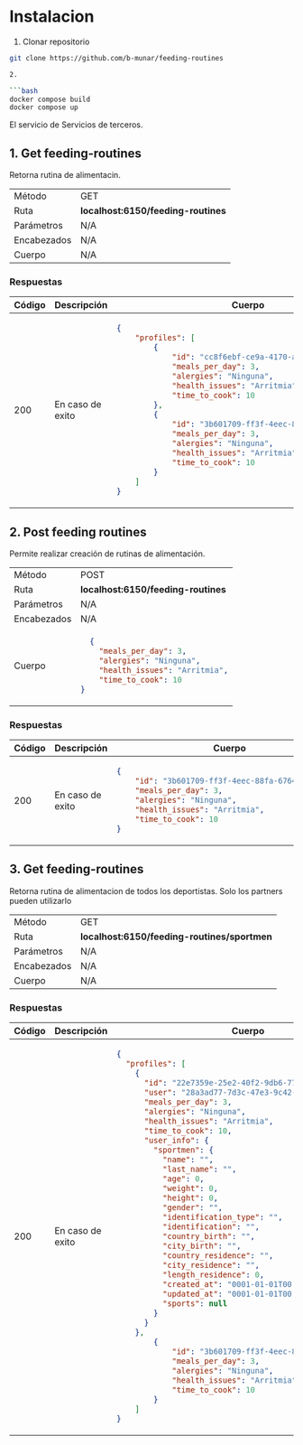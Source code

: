 # Instalacion

1. Clonar repositorio

```bash
git clone https://github.com/b-munar/feeding-routines

2. 

```bash
docker compose build
docker compose up
```


El servicio de Servicios de terceros.

## 1. Get feeding-routines 

Retorna rutina de alimentacin.

<table>
<tr>
<td> Método </td>
<td> GET </td>
</tr>
<tr>
<td> Ruta </td>
<td> <strong>localhost:6150/feeding-routines</strong> </td>
</tr>
<tr>
<td> Parámetros </td>
<td> N/A </td>
</tr>
<tr>
<td> Encabezados </td>
<td>N/A</td>
</tr>
<tr>
<td> Cuerpo </td>
<td>N/A</td>
</tr>
</table>

### Respuestas

<table>
<tr>
<th> Código </th>
<th> Descripción </th>
<th> Cuerpo </th>
</tr>
<tbody>
<td> 200 </td>
<td>En caso de exito</td>
<td>

```json
{
    "profiles": [
        {
            "id": "cc8f6ebf-ce9a-4170-af17-5d04c55cd167",
            "meals_per_day": 3,
            "alergies": "Ninguna",
            "health_issues": "Arritmia",
            "time_to_cook": 10
        },
        {
            "id": "3b601709-ff3f-4eec-88fa-6764169b3429",
            "meals_per_day": 3,
            "alergies": "Ninguna",
            "health_issues": "Arritmia",
            "time_to_cook": 10
        }
    ]
}
```
</td>
</tr>
</tbody>
</table>

## 2. Post feeding routines 

Permite realizar creación de rutinas de alimentación.

<table>
<tr>
<td> Método </td>
<td> POST </td>
</tr>
<tr>
<td> Ruta </td>
<td> <strong>localhost:6150/feeding-routines</strong> </td>
</tr>
<tr>
<td> Parámetros </td>
<td> N/A </td>
</tr>
<tr>
<td> Encabezados </td>
<td>N/A</td>
</tr>
<tr>
<td> Cuerpo </td>
<td>

```json
  {
    "meals_per_day": 3,
    "alergies": "Ninguna",
    "health_issues": "Arritmia",
    "time_to_cook": 10
}
  ```
</td>
</tr>
</table>

### Respuestas

<table>
<tr>
<th> Código </th>
<th> Descripción </th>
<th> Cuerpo </th>
</tr>
<tbody>
<td> 200 </td>
<td>En caso de exito</td>
<td>

```json
{
    "id": "3b601709-ff3f-4eec-88fa-6764169b3429",
    "meals_per_day": 3,
    "alergies": "Ninguna",
    "health_issues": "Arritmia",
    "time_to_cook": 10
}
```
</td>
</tr>
</tbody>
</table>

## 3. Get feeding-routines 

Retorna rutina de alimentacion de todos los deportistas. Solo los partners pueden utilizarlo

<table>
<tr>
<td> Método </td>
<td> GET </td>
</tr>
<tr>
<td> Ruta </td>
<td> <strong>localhost:6150/feeding-routines/sportmen</strong> </td>
</tr>
<tr>
<td> Parámetros </td>
<td> N/A </td>
</tr>
<tr>
<td> Encabezados </td>
<td>N/A</td>
</tr>
<tr>
<td> Cuerpo </td>
<td>N/A</td>
</tr>
</table>

### Respuestas

<table>
<tr>
<th> Código </th>
<th> Descripción </th>
<th> Cuerpo </th>
</tr>
<tbody>
<td> 200 </td>
<td>En caso de exito</td>
<td>

```json
{
  "profiles": [
    {
      "id": "22e7359e-25e2-40f2-9db6-77a43c25e71d",
      "user": "28a3ad77-7d3c-47e3-9c42-858ca3ec5222",
      "meals_per_day": 3,
      "alergies": "Ninguna",
      "health_issues": "Arritmia",
      "time_to_cook": 10,
      "user_info": {
        "sportmen": {
          "name": "",
          "last_name": "",
          "age": 0,
          "weight": 0,
          "height": 0,
          "gender": "",
          "identification_type": "",
          "identification": "",
          "country_birth": "",
          "city_birth": "",
          "country_residence": "",
          "city_residence": "",
          "length_residence": 0,
          "created_at": "0001-01-01T00:00:00Z",
          "updated_at": "0001-01-01T00:00:00Z",
          "sports": null
        }
      }
    },
        {
            "id": "3b601709-ff3f-4eec-88fa-6764169b3429",
            "meals_per_day": 3,
            "alergies": "Ninguna",
            "health_issues": "Arritmia",
            "time_to_cook": 10
        }
    ]
}
```
</td>
</tr>
</tbody>
</table>
